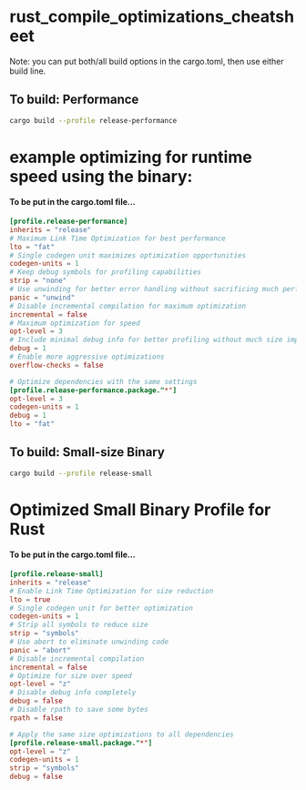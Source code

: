 # rust_compile_optimizations_cheatsheet

Note: you can put both/all build options in the cargo.toml, then use either build line.

## To build: Performance
```bash
cargo build --profile release-performance
```

# example optimizing for runtime speed using the binary:
#### To be put in the cargo.toml file...
```toml
[profile.release-performance]
inherits = "release"
# Maximum Link Time Optimization for best performance
lto = "fat"
# Single codegen unit maximizes optimization opportunities
codegen-units = 1
# Keep debug symbols for profiling capabilities
strip = "none"
# Use unwinding for better error handling without sacrificing much performance
panic = "unwind"
# Disable incremental compilation for maximum optimization
incremental = false
# Maximum optimization for speed
opt-level = 3
# Include minimal debug info for better profiling without much size impact
debug = 1
# Enable more aggressive optimizations
overflow-checks = false

# Optimize dependencies with the same settings
[profile.release-performance.package."*"]
opt-level = 3
codegen-units = 1
debug = 1
lto = "fat"
```


## To build: Small-size Binary
```bash
cargo build --profile release-small 
```

# Optimized Small Binary Profile for Rust
#### To be put in the cargo.toml file...
```toml
[profile.release-small]
inherits = "release"
# Enable Link Time Optimization for size reduction
lto = true
# Single codegen unit for better optimization
codegen-units = 1
# Strip all symbols to reduce size
strip = "symbols"
# Use abort to eliminate unwinding code
panic = "abort"
# Disable incremental compilation
incremental = false
# Optimize for size over speed
opt-level = "z"
# Disable debug info completely
debug = false
# Disable rpath to save some bytes
rpath = false

# Apply the same size optimizations to all dependencies
[profile.release-small.package."*"]
opt-level = "z"
codegen-units = 1
strip = "symbols"
debug = false
```
